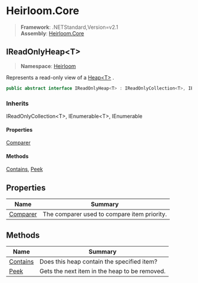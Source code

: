 # Heirloom.Core

> **Framework**: .NETStandard,Version=v2.1  
> **Assembly**: [Heirloom.Core][0]  

## IReadOnlyHeap\<T>

> **Namespace**: [Heirloom][0]  

Represents a read-only view of a [Heap\<T>][1] .

```cs
public abstract interface IReadOnlyHeap<T> : IReadOnlyCollection<T>, IEnumerable<T>, IEnumerable
```

### Inherits

IReadOnlyCollection\<T>, IEnumerable\<T>, IEnumerable

#### Properties

[Comparer][2]

#### Methods

[Contains][3], [Peek][4]

## Properties

| Name          | Summary                                     |
|---------------|---------------------------------------------|
| [Comparer][2] | The comparer used to compare item priority. |

## Methods

| Name          | Summary                                       |
|---------------|-----------------------------------------------|
| [Contains][3] | Does this heap contain the specified item?    |
| [Peek][4]     | Gets the next item in the heap to be removed. |

[0]: ../Heirloom.Core.md
[1]: Heirloom.Heap[T].md
[2]: Heirloom.IReadOnlyHeap[T].Comparer.md
[3]: Heirloom.IReadOnlyHeap[T].Contains.md
[4]: Heirloom.IReadOnlyHeap[T].Peek.md
